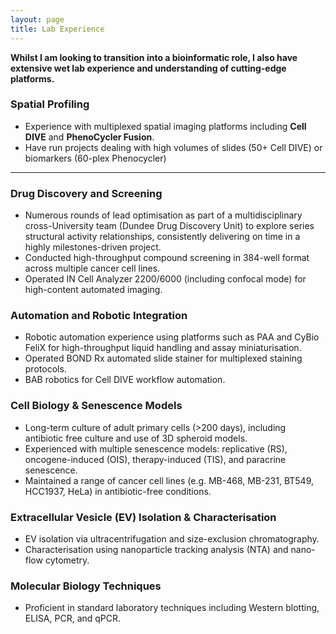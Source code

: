 ```yaml
---
layout: page
title: Lab Experience
---
```

**Whilst I am looking to transition into a bioinformatic role, I also have extensive wet lab experience and understanding of cutting-edge platforms.**

### Spatial Profiling
- Experience with multiplexed spatial imaging platforms including **Cell DIVE** and **PhenoCycler Fusion**.
- Have run projects dealing with high volumes of slides (50+ Cell DIVE) or biomarkers (60-plex Phenocycler)
  
--- 

### Drug Discovery and Screening
- Numerous rounds of lead optimisation as part of a multidisciplinary cross-University team (Dundee Drug Discovery Unit) to explore series structural activity relationships, consistently delivering on time in a highly milestones-driven project.
- Conducted high-throughput compound screening in 384-well format across multiple cancer cell lines.
- Operated IN Cell Analyzer 2200/6000 (including confocal mode) for high-content automated imaging.

### Automation and Robotic Integration
- Robotic automation experience using platforms such as PAA and CyBio FeliX for high-throughput liquid handling and assay miniaturisation.
- Operated BOND Rx automated slide stainer for multiplexed staining protocols.
- BAB robotics for Cell DIVE workflow automation.

### Cell Biology & Senescence Models
- Long-term culture of adult primary cells (>200 days), including antibiotic free culture and use of 3D spheroid models.
- Experienced with multiple senescence models: replicative (RS), oncogene-induced (OIS), therapy-induced (TIS), and paracrine senescence.
- Maintained a range of cancer cell lines (e.g. MB-468, MB-231, BT549, HCC1937, HeLa) in antibiotic-free conditions.
  
### Extracellular Vesicle (EV) Isolation & Characterisation
- EV isolation via ultracentrifugation and size-exclusion chromatography.
- Characterisation using nanoparticle tracking analysis (NTA) and nano-flow cytometry.
  
### Molecular Biology Techniques
- Proficient in standard laboratory techniques including Western blotting, ELISA, PCR, and qPCR.
